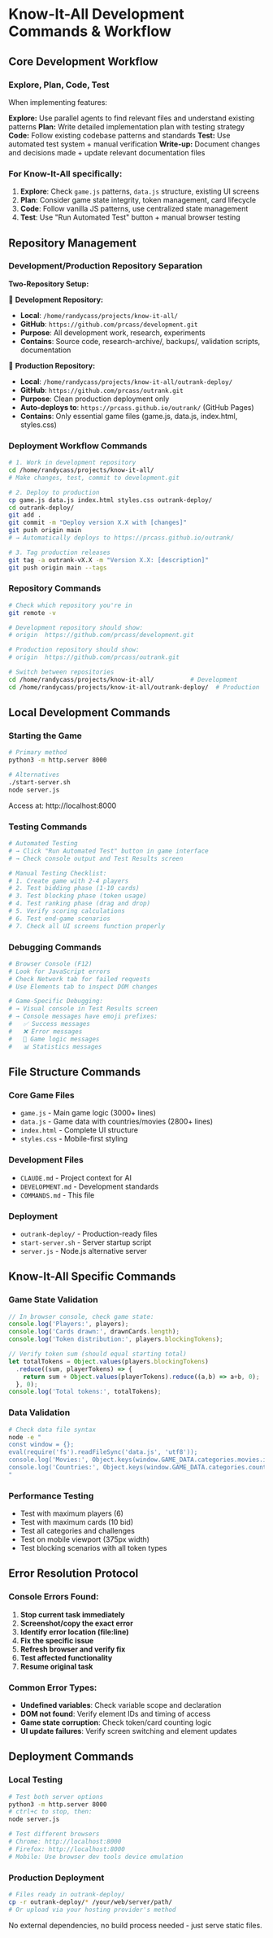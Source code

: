 # Know-It-All Development Commands & Workflow

## Core Development Workflow

### Explore, Plan, Code, Test
When implementing features:

**Explore:** Use parallel agents to find relevant files and understand existing patterns
**Plan:** Write detailed implementation plan with testing strategy
**Code:** Follow existing codebase patterns and standards
**Test:** Use automated test system + manual verification
**Write-up:** Document changes and decisions made + update relevant documentation files

### For Know-It-All specifically:
1. **Explore**: Check `game.js` patterns, `data.js` structure, existing UI screens
2. **Plan**: Consider game state integrity, token management, card lifecycle  
3. **Code**: Follow vanilla JS patterns, use centralized state management
4. **Test**: Use "Run Automated Test" button + manual browser testing

## Repository Management

### Development/Production Repository Separation

**Two-Repository Setup:**

🔧 **Development Repository:**
- **Local**: `/home/randycass/projects/know-it-all/`
- **GitHub**: `https://github.com/prcass/development.git`
- **Purpose**: All development work, research, experiments
- **Contains**: Source code, research-archive/, backups/, validation scripts, documentation

🚀 **Production Repository:**
- **Local**: `/home/randycass/projects/know-it-all/outrank-deploy/`
- **GitHub**: `https://github.com/prcass/outrank.git`
- **Purpose**: Clean production deployment only
- **Auto-deploys to**: `https://prcass.github.io/outrank/` (GitHub Pages)
- **Contains**: Only essential game files (game.js, data.js, index.html, styles.css)

### Deployment Workflow Commands

```bash
# 1. Work in development repository
cd /home/randycass/projects/know-it-all/
# Make changes, test, commit to development.git

# 2. Deploy to production
cp game.js data.js index.html styles.css outrank-deploy/
cd outrank-deploy/
git add .
git commit -m "Deploy version X.X with [changes]"
git push origin main
# → Automatically deploys to https://prcass.github.io/outrank/

# 3. Tag production releases
git tag -a outrank-vX.X -m "Version X.X: [description]"
git push origin main --tags
```

### Repository Commands

```bash
# Check which repository you're in
git remote -v

# Development repository should show:
# origin  https://github.com/prcass/development.git

# Production repository should show:  
# origin  https://github.com/prcass/outrank.git

# Switch between repositories
cd /home/randycass/projects/know-it-all/          # Development
cd /home/randycass/projects/know-it-all/outrank-deploy/  # Production
```

## Local Development Commands

### Starting the Game
```bash
# Primary method
python3 -m http.server 8000

# Alternatives
./start-server.sh
node server.js
```
Access at: http://localhost:8000

### Testing Commands
```bash
# Automated Testing
# → Click "Run Automated Test" button in game interface
# → Check console output and Test Results screen

# Manual Testing Checklist:
# 1. Create game with 2-4 players
# 2. Test bidding phase (1-10 cards)
# 3. Test blocking phase (token usage)
# 4. Test ranking phase (drag and drop)
# 5. Verify scoring calculations
# 6. Test end-game scenarios
# 7. Check all UI screens function properly
```

### Debugging Commands
```bash
# Browser Console (F12)
# Look for JavaScript errors
# Check Network tab for failed requests
# Use Elements tab to inspect DOM changes

# Game-Specific Debugging:
# → Visual console in Test Results screen
# → Console messages have emoji prefixes:
#   ✅ Success messages
#   ❌ Error messages  
#   🎯 Game logic messages
#   📊 Statistics messages
```

## File Structure Commands

### Core Game Files
- `game.js` - Main game logic (3000+ lines)
- `data.js` - Game data with countries/movies (2800+ lines)
- `index.html` - Complete UI structure
- `styles.css` - Mobile-first styling

### Development Files
- `CLAUDE.md` - Project context for AI
- `DEVELOPMENT.md` - Development standards
- `COMMANDS.md` - This file

### Deployment
- `outrank-deploy/` - Production-ready files
- `start-server.sh` - Server startup script
- `server.js` - Node.js alternative server

## Know-It-All Specific Commands

### Game State Validation
```javascript
// In browser console, check game state:
console.log('Players:', players);
console.log('Cards drawn:', drawnCards.length);
console.log('Token distribution:', players.blockingTokens);

// Verify token sum (should equal starting total)
let totalTokens = Object.values(players.blockingTokens)
  .reduce((sum, playerTokens) => {
    return sum + Object.values(playerTokens).reduce((a,b) => a+b, 0);
  }, 0);
console.log('Total tokens:', totalTokens);
```

### Data Validation
```bash
# Check data file syntax
node -e "
const window = {};
eval(require('fs').readFileSync('data.js', 'utf8'));
console.log('Movies:', Object.keys(window.GAME_DATA.categories.movies.items).length);
console.log('Countries:', Object.keys(window.GAME_DATA.categories.countries.items).length);
"
```

### Performance Testing
- Test with maximum players (6)
- Test with maximum cards (10 bid)
- Test all categories and challenges
- Test on mobile viewport (375px width)
- Test blocking scenarios with all token types

## Error Resolution Protocol

### Console Errors Found:
1. **Stop current task immediately**
2. **Screenshot/copy the exact error**
3. **Identify error location (file:line)**
4. **Fix the specific issue**
5. **Refresh browser and verify fix**
6. **Test affected functionality**
7. **Resume original task**

### Common Error Types:
- **Undefined variables**: Check variable scope and declaration
- **DOM not found**: Verify element IDs and timing of access
- **Game state corruption**: Check token/card counting logic
- **UI update failures**: Verify screen switching and element updates

## Deployment Commands

### Local Testing
```bash
# Test both server options
python3 -m http.server 8000
# ctrl+c to stop, then:
node server.js

# Test different browsers
# Chrome: http://localhost:8000
# Firefox: http://localhost:8000  
# Mobile: Use browser dev tools device emulation
```

### Production Deployment
```bash
# Files ready in outrank-deploy/
cp -r outrank-deploy/* /your/web/server/path/
# Or upload via your hosting provider's method
```

No external dependencies, no build process needed - just serve static files.